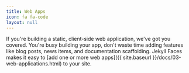 ```yaml
---
title: Web Apps
icon: fa fa-code
layout: null
---
```


If you're building a static, client-side web application, we've got you covered. You're busy building your app, don't waste time adding features like blog posts, news items, and documentation scaffolding. Jekyll Faces makes it easy to [add one or more web apps]({{ site.baseurl }}/docs/03-web-applications.html) to your site.